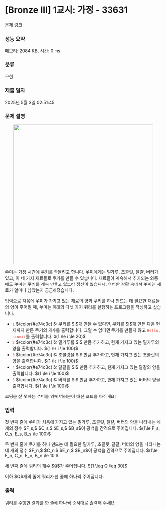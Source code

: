# [Bronze III] 1교시: 가정 - 33631 

[문제 링크](https://www.acmicpc.net/problem/33631) 

### 성능 요약

메모리: 2084 KB, 시간: 0 ms

### 분류

구현

### 제출 일자

2025년 5월 3일 02:51:45

### 문제 설명

<p style="text-align: center"><img alt="" src="https://upload.acmicpc.net/4e08bd23-1e66-40f4-9de3-8c5edcb10032/-/preview/" style="max-width:100%;width:450px"></p>

<p>쑤미는 가정 시간에 쿠키를 만들려고 합니다. 쑤미에게는 밀가루, 초콜릿, 달걀, 버터가 있고, 이 네 가지 재료들로 쿠키를 만들 수 있습니다. 재료들이 계속해서 추가되는 와중에도 쑤미는 쿠키를 계속 만들고 있느라 정신이 없습니다. 이러한 상황 속에서 쑤미는 재료가 얼마나 남았는지 궁금해졌습니다.</p>

<p>입력으로 처음에 쑤미가 가지고 있는 재료의 양과 쿠키를 하나 만드는 데 필요한 재료들의 양이 주어질 때, 쑤미는 아래의 다섯 가지 쿼리를 실행하는 프로그램을 작성하고 싶습니다.</p>

<ul>
	<li><span style="color:#e74c3c;"><code>1</code></span> $\color{#e74c3c}i$: 쿠키를 $i$개 만들 수 있다면, 쿠키를 $i$개 만든 다음 현재까지 만든 쿠키의 개수를 출력합니다. 그럴 수 없다면 쿠키를 만들지 않고 <span style="color:#e74c3c;"><code>Hello, siumii</code></span>를 출력합니다. $(1 \le i \le 20)$</li>
	<li><span style="color:#e74c3c;"><code>2</code></span> $\color{#e74c3c}i$: 밀가루를 $i$ 만큼 추가하고, 현재 가지고 있는 밀가루의 양을 출력합니다. $(1 \le i \le 100)$</li>
	<li><span style="color:#e74c3c;"><code>3</code></span> $\color{#e74c3c}i$: 초콜릿을 $i$ 만큼 추가하고, 현재 가지고 있는 초콜릿의 양을 출력합니다. $(1 \le i \le 100)$</li>
	<li><span style="color:#e74c3c;"><code>4</code></span> $\color{#e74c3c}i$: 달걀을 $i$ 만큼 추가하고, 현재 가지고 있는 달걀의 양을 출력합니다. $(1 \le i \le 100)$</li>
	<li><span style="color:#e74c3c;"><code>5</code></span> $\color{#e74c3c}i$: 버터를 $i$ 만큼 추가하고, 현재 가지고 있는 버터의 양을 출력합니다. $(1 \le i \le 100)$</li>
</ul>

<p>코딩을 잘 못하는 쑤미를 위해 여러분이 대신 코드를 짜주세요!</p>

### 입력 

 <p>첫 번째 줄에 쑤미가 처음에 가지고 있는 밀가루, 초콜릿, 달걀, 버터의 양을 나타내는 네 개의 정수 $F_s,$ $C_s,$ $E_s,$ $B_s$이 공백을 간격으로 주어집니다. $(1\le F_s, C_s, E_s, B_s \le 100)$</p>

<p>두 번째 줄에 쿠키를 하나 만드는 데 필요한 밀가루, 초콜릿, 달걀, 버터의 양을 나타내는 네 개의 정수 $F_n,$ $C_n,$ $E_n,$ $B_n$이 공백을 간격으로 주어집니다. $(1\le F_n, C_n, E_n, B_n \le 10)$</p>

<p>세 번째 줄에 쿼리의 개수 $Q$가 주어집니다. $(1 \leq Q \leq 30)$</p>

<p>이하 $Q$개의 줄에 쿼리가 한 줄에 하나씩 주어집니다.</p>

### 출력 

 <p>쿼리를 수행한 결과를 한 줄에 하나씩 순서대로 출력해 주세요.</p>

